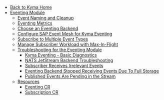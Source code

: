 <!-- markdown-link-check-disable -->
* [Back to Kyma Home](/)
* [Eventing Module](/eventing-manager/user/README.md)
  * [Event Naming and Cleanup](/eventing-manager/user/evnt-event-names.md)
  * [Eventing Metrics](/eventing-manager/user/evnt-eventing-metrics.md)
  * [Choose an Eventing Backend](/eventing-manager/user/user/tutorials/evnt-01-choose-backend.md)
  * [Configure SAP Event Mesh for Kyma Eventing](/eventing-manager/user/user/tutorials/evnt-01-configure-event-mesh.md)
  * [Subscribe to Multiple Event Types](/eventing-manager/user/tutorials/evnt-02-subs-with-multiple-filters.md)
  * [Manage Subscriber Workload with Max-In-Flight](/eventing-manager/user/tutorials/evnt-04-change-max-in-flight-in-sub.md)
  * [Troubleshooting for the Eventing Module](/eventing-manager/user/troubleshooting/README.md)
    * [Kyma Eventing - Basic Diagnostics](/eventing-manager/user/troubleshooting/evnt-01-eventing-troubleshooting.md)
    * [NATS JetStream Backend Troubleshooting](/eventing-manager/user/troubleshooting/evnt-02-jetstream-troubleshooting.md)
    * [Subscriber Receives Irrelevant Events](/eventing-manager/user/troubleshooting/evnt-03-type-collision.md)
    * [Eventing Backend Stopped Receiving Events Due To Full Storage](/eventing-manager/user/troubleshooting/evnt-04-free-jetstream-storage.md)
    * [Published Events Are Pending in the Stream](/eventing-manager/user/troubleshooting/evnt-05-fix-pending-messages.md)
  * [Resources](/eventing-manager/user/resources/README.md)
    * [Eventing CR](/eventing-manager/user/resources/eventing-cr.md)
    * [Subscription CR](/eventing-manager/user/resources/substription-cr.md)
<!-- markdown-link-check-enable -->
